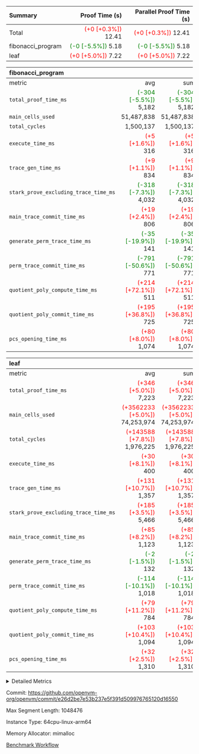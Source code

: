 | Summary | Proof Time (s) | Parallel Proof Time (s) |
|:---|---:|---:|
| Total | <span style='color: red'>(+0 [+0.3%])</span> 12.41 | <span style='color: red'>(+0 [+0.3%])</span> 12.41 |
| fibonacci_program | <span style='color: green'>(-0 [-5.5%])</span> 5.18 | <span style='color: green'>(-0 [-5.5%])</span> 5.18 |
| leaf | <span style='color: red'>(+0 [+5.0%])</span> 7.22 | <span style='color: red'>(+0 [+5.0%])</span> 7.22 |


| fibonacci_program |||||
|:---|---:|---:|---:|---:|
|metric|avg|sum|max|min|
| `total_proof_time_ms ` | <span style='color: green'>(-304 [-5.5%])</span> 5,182 | <span style='color: green'>(-304 [-5.5%])</span> 5,182 | <span style='color: green'>(-304 [-5.5%])</span> 5,182 | <span style='color: green'>(-304 [-5.5%])</span> 5,182 |
| `main_cells_used     ` |  51,487,838 |  51,487,838 |  51,487,838 |  51,487,838 |
| `total_cycles        ` |  1,500,137 |  1,500,137 |  1,500,137 |  1,500,137 |
| `execute_time_ms     ` | <span style='color: red'>(+5 [+1.6%])</span> 316 | <span style='color: red'>(+5 [+1.6%])</span> 316 | <span style='color: red'>(+5 [+1.6%])</span> 316 | <span style='color: red'>(+5 [+1.6%])</span> 316 |
| `trace_gen_time_ms   ` | <span style='color: red'>(+9 [+1.1%])</span> 834 | <span style='color: red'>(+9 [+1.1%])</span> 834 | <span style='color: red'>(+9 [+1.1%])</span> 834 | <span style='color: red'>(+9 [+1.1%])</span> 834 |
| `stark_prove_excluding_trace_time_ms` | <span style='color: green'>(-318 [-7.3%])</span> 4,032 | <span style='color: green'>(-318 [-7.3%])</span> 4,032 | <span style='color: green'>(-318 [-7.3%])</span> 4,032 | <span style='color: green'>(-318 [-7.3%])</span> 4,032 |
| `main_trace_commit_time_ms` | <span style='color: red'>(+19 [+2.4%])</span> 806 | <span style='color: red'>(+19 [+2.4%])</span> 806 | <span style='color: red'>(+19 [+2.4%])</span> 806 | <span style='color: red'>(+19 [+2.4%])</span> 806 |
| `generate_perm_trace_time_ms` | <span style='color: green'>(-35 [-19.9%])</span> 141 | <span style='color: green'>(-35 [-19.9%])</span> 141 | <span style='color: green'>(-35 [-19.9%])</span> 141 | <span style='color: green'>(-35 [-19.9%])</span> 141 |
| `perm_trace_commit_time_ms` | <span style='color: green'>(-791 [-50.6%])</span> 771 | <span style='color: green'>(-791 [-50.6%])</span> 771 | <span style='color: green'>(-791 [-50.6%])</span> 771 | <span style='color: green'>(-791 [-50.6%])</span> 771 |
| `quotient_poly_compute_time_ms` | <span style='color: red'>(+214 [+72.1%])</span> 511 | <span style='color: red'>(+214 [+72.1%])</span> 511 | <span style='color: red'>(+214 [+72.1%])</span> 511 | <span style='color: red'>(+214 [+72.1%])</span> 511 |
| `quotient_poly_commit_time_ms` | <span style='color: red'>(+195 [+36.8%])</span> 725 | <span style='color: red'>(+195 [+36.8%])</span> 725 | <span style='color: red'>(+195 [+36.8%])</span> 725 | <span style='color: red'>(+195 [+36.8%])</span> 725 |
| `pcs_opening_time_ms ` | <span style='color: red'>(+80 [+8.0%])</span> 1,074 | <span style='color: red'>(+80 [+8.0%])</span> 1,074 | <span style='color: red'>(+80 [+8.0%])</span> 1,074 | <span style='color: red'>(+80 [+8.0%])</span> 1,074 |

| leaf |||||
|:---|---:|---:|---:|---:|
|metric|avg|sum|max|min|
| `total_proof_time_ms ` | <span style='color: red'>(+346 [+5.0%])</span> 7,223 | <span style='color: red'>(+346 [+5.0%])</span> 7,223 | <span style='color: red'>(+346 [+5.0%])</span> 7,223 | <span style='color: red'>(+346 [+5.0%])</span> 7,223 |
| `main_cells_used     ` | <span style='color: red'>(+3562233 [+5.0%])</span> 74,253,974 | <span style='color: red'>(+3562233 [+5.0%])</span> 74,253,974 | <span style='color: red'>(+3562233 [+5.0%])</span> 74,253,974 | <span style='color: red'>(+3562233 [+5.0%])</span> 74,253,974 |
| `total_cycles        ` | <span style='color: red'>(+143588 [+7.8%])</span> 1,976,225 | <span style='color: red'>(+143588 [+7.8%])</span> 1,976,225 | <span style='color: red'>(+143588 [+7.8%])</span> 1,976,225 | <span style='color: red'>(+143588 [+7.8%])</span> 1,976,225 |
| `execute_time_ms     ` | <span style='color: red'>(+30 [+8.1%])</span> 400 | <span style='color: red'>(+30 [+8.1%])</span> 400 | <span style='color: red'>(+30 [+8.1%])</span> 400 | <span style='color: red'>(+30 [+8.1%])</span> 400 |
| `trace_gen_time_ms   ` | <span style='color: red'>(+131 [+10.7%])</span> 1,357 | <span style='color: red'>(+131 [+10.7%])</span> 1,357 | <span style='color: red'>(+131 [+10.7%])</span> 1,357 | <span style='color: red'>(+131 [+10.7%])</span> 1,357 |
| `stark_prove_excluding_trace_time_ms` | <span style='color: red'>(+185 [+3.5%])</span> 5,466 | <span style='color: red'>(+185 [+3.5%])</span> 5,466 | <span style='color: red'>(+185 [+3.5%])</span> 5,466 | <span style='color: red'>(+185 [+3.5%])</span> 5,466 |
| `main_trace_commit_time_ms` | <span style='color: red'>(+85 [+8.2%])</span> 1,123 | <span style='color: red'>(+85 [+8.2%])</span> 1,123 | <span style='color: red'>(+85 [+8.2%])</span> 1,123 | <span style='color: red'>(+85 [+8.2%])</span> 1,123 |
| `generate_perm_trace_time_ms` | <span style='color: green'>(-2 [-1.5%])</span> 132 | <span style='color: green'>(-2 [-1.5%])</span> 132 | <span style='color: green'>(-2 [-1.5%])</span> 132 | <span style='color: green'>(-2 [-1.5%])</span> 132 |
| `perm_trace_commit_time_ms` | <span style='color: green'>(-114 [-10.1%])</span> 1,018 | <span style='color: green'>(-114 [-10.1%])</span> 1,018 | <span style='color: green'>(-114 [-10.1%])</span> 1,018 | <span style='color: green'>(-114 [-10.1%])</span> 1,018 |
| `quotient_poly_compute_time_ms` | <span style='color: red'>(+79 [+11.2%])</span> 784 | <span style='color: red'>(+79 [+11.2%])</span> 784 | <span style='color: red'>(+79 [+11.2%])</span> 784 | <span style='color: red'>(+79 [+11.2%])</span> 784 |
| `quotient_poly_commit_time_ms` | <span style='color: red'>(+103 [+10.4%])</span> 1,094 | <span style='color: red'>(+103 [+10.4%])</span> 1,094 | <span style='color: red'>(+103 [+10.4%])</span> 1,094 | <span style='color: red'>(+103 [+10.4%])</span> 1,094 |
| `pcs_opening_time_ms ` | <span style='color: red'>(+32 [+2.5%])</span> 1,310 | <span style='color: red'>(+32 [+2.5%])</span> 1,310 | <span style='color: red'>(+32 [+2.5%])</span> 1,310 | <span style='color: red'>(+32 [+2.5%])</span> 1,310 |



<details>
<summary>Detailed Metrics</summary>

| group | num_segments | keygen_time_ms | commit_exe_time_ms |
| --- | --- | --- | --- |
| fibonacci_program | 1 | 397 | 5 | 

| group | air_name | quotient_deg | interactions | constraints |
| --- | --- | --- | --- | --- |
| fibonacci_program | AccessAdapterAir<16> | 4 | 5 | 11 | 
| fibonacci_program | AccessAdapterAir<2> | 4 | 5 | 11 | 
| fibonacci_program | AccessAdapterAir<32> | 4 | 5 | 11 | 
| fibonacci_program | AccessAdapterAir<4> | 4 | 5 | 11 | 
| fibonacci_program | AccessAdapterAir<64> | 4 | 5 | 11 | 
| fibonacci_program | AccessAdapterAir<8> | 4 | 5 | 11 | 
| fibonacci_program | BitwiseOperationLookupAir<8> | 2 | 2 | 4 | 
| fibonacci_program | MemoryMerkleAir<8> | 4 | 4 | 38 | 
| fibonacci_program | PersistentBoundaryAir<8> | 4 | 3 | 5 | 
| fibonacci_program | PhantomAir | 4 | 3 | 4 | 
| fibonacci_program | Poseidon2PeripheryAir<BabyBearParameters>, 1> | 2 | 1 | 286 | 
| fibonacci_program | ProgramAir | 1 | 1 | 4 | 
| fibonacci_program | RangeTupleCheckerAir<2> | 1 | 1 | 4 | 
| fibonacci_program | VariableRangeCheckerAir | 1 | 1 | 4 | 
| fibonacci_program | VmAirWrapper<Rv32BaseAluAdapterAir, BaseAluCoreAir<4, 8> | 4 | 19 | 30 | 
| fibonacci_program | VmAirWrapper<Rv32BaseAluAdapterAir, LessThanCoreAir<4, 8> | 4 | 17 | 35 | 
| fibonacci_program | VmAirWrapper<Rv32BaseAluAdapterAir, ShiftCoreAir<4, 8> | 4 | 23 | 84 | 
| fibonacci_program | VmAirWrapper<Rv32BranchAdapterAir, BranchEqualCoreAir<4> | 4 | 11 | 17 | 
| fibonacci_program | VmAirWrapper<Rv32BranchAdapterAir, BranchLessThanCoreAir<4, 8> | 4 | 13 | 32 | 
| fibonacci_program | VmAirWrapper<Rv32CondRdWriteAdapterAir, Rv32JalLuiCoreAir> | 4 | 10 | 15 | 
| fibonacci_program | VmAirWrapper<Rv32HintStoreAdapterAir, Rv32HintStoreCoreAir> | 4 | 15 | 13 | 
| fibonacci_program | VmAirWrapper<Rv32JalrAdapterAir, Rv32JalrCoreAir> | 4 | 16 | 16 | 
| fibonacci_program | VmAirWrapper<Rv32LoadStoreAdapterAir, LoadSignExtendCoreAir<4, 8> | 4 | 18 | 21 | 
| fibonacci_program | VmAirWrapper<Rv32LoadStoreAdapterAir, LoadStoreCoreAir<4> | 4 | 17 | 27 | 
| fibonacci_program | VmAirWrapper<Rv32MultAdapterAir, DivRemCoreAir<4, 8> | 4 | 25 | 72 | 
| fibonacci_program | VmAirWrapper<Rv32MultAdapterAir, MulHCoreAir<4, 8> | 4 | 24 | 23 | 
| fibonacci_program | VmAirWrapper<Rv32MultAdapterAir, MultiplicationCoreAir<4, 8> | 4 | 19 | 13 | 
| fibonacci_program | VmAirWrapper<Rv32RdWriteAdapterAir, Rv32AuipcCoreAir> | 4 | 11 | 12 | 
| fibonacci_program | VmConnectorAir | 4 | 3 | 8 | 
| leaf | AccessAdapterAir<2> | 4 | 5 | 11 | 
| leaf | AccessAdapterAir<4> | 4 | 5 | 11 | 
| leaf | AccessAdapterAir<8> | 4 | 5 | 11 | 
| leaf | FriReducedOpeningAir | 4 | 31 | 53 | 
| leaf | NativePoseidon2Air<BabyBearParameters>, 1> | 4 | 176 | 555 | 
| leaf | PhantomAir | 4 | 3 | 4 | 
| leaf | ProgramAir | 1 | 1 | 4 | 
| leaf | VariableRangeCheckerAir | 1 | 1 | 4 | 
| leaf | VmAirWrapper<BranchNativeAdapterAir, BranchEqualCoreAir<1> | 4 | 11 | 20 | 
| leaf | VmAirWrapper<JalNativeAdapterAir, JalCoreAir> | 4 | 7 | 6 | 
| leaf | VmAirWrapper<NativeAdapterAir<2, 0>, PublicValuesCoreAir> | 4 | 11 | 23 | 
| leaf | VmAirWrapper<NativeAdapterAir<2, 1>, FieldArithmeticCoreAir> | 4 | 15 | 23 | 
| leaf | VmAirWrapper<NativeLoadStoreAdapterAir<1>, NativeLoadStoreCoreAir<1> | 4 | 15 | 17 | 
| leaf | VmAirWrapper<NativeLoadStoreAdapterAir<4>, NativeLoadStoreCoreAir<4> | 4 | 15 | 17 | 
| leaf | VmAirWrapper<NativeVectorizedAdapterAir<4>, FieldExtensionCoreAir> | 4 | 15 | 23 | 
| leaf | VmConnectorAir | 4 | 3 | 8 | 
| leaf | VolatileBoundaryAir | 4 | 4 | 16 | 

| group | air_name | idx | rows | prep_cols | perm_cols | main_cols | cells |
| --- | --- | --- | --- | --- | --- | --- | --- |
| leaf | AccessAdapterAir<2> | 0 | 262,144 |  | 12 | 11 | 6,029,312 | 
| leaf | AccessAdapterAir<4> | 0 | 131,072 |  | 12 | 13 | 3,276,800 | 
| leaf | AccessAdapterAir<8> | 0 | 512 |  | 12 | 17 | 14,848 | 
| leaf | FriReducedOpeningAir | 0 | 131,072 |  | 36 | 26 | 8,126,464 | 
| leaf | NativePoseidon2Air<BabyBearParameters>, 1> | 0 | 32,768 |  | 216 | 399 | 20,152,320 | 
| leaf | PhantomAir | 0 | 32,768 |  | 8 | 6 | 458,752 | 
| leaf | ProgramAir | 0 | 131,072 |  | 8 | 10 | 2,359,296 | 
| leaf | VariableRangeCheckerAir | 0 | 262,144 | 2 | 8 | 1 | 2,359,296 | 
| leaf | VmAirWrapper<BranchNativeAdapterAir, BranchEqualCoreAir<1> | 0 | 524,288 |  | 16 | 23 | 20,447,232 | 
| leaf | VmAirWrapper<JalNativeAdapterAir, JalCoreAir> | 0 | 65,536 |  | 12 | 10 | 1,441,792 | 
| leaf | VmAirWrapper<NativeAdapterAir<2, 0>, PublicValuesCoreAir> | 0 | 64 |  | 16 | 23 | 2,496 | 
| leaf | VmAirWrapper<NativeAdapterAir<2, 1>, FieldArithmeticCoreAir> | 0 | 1,048,576 |  | 20 | 30 | 52,428,800 | 
| leaf | VmAirWrapper<NativeLoadStoreAdapterAir<1>, NativeLoadStoreCoreAir<1> | 0 | 524,288 |  | 24 | 25 | 25,690,112 | 
| leaf | VmAirWrapper<NativeLoadStoreAdapterAir<4>, NativeLoadStoreCoreAir<4> | 0 | 65,536 |  | 24 | 34 | 3,801,088 | 
| leaf | VmAirWrapper<NativeVectorizedAdapterAir<4>, FieldExtensionCoreAir> | 0 | 65,536 |  | 20 | 40 | 3,932,160 | 
| leaf | VmConnectorAir | 0 | 2 | 1 | 8 | 4 | 24 | 
| leaf | VolatileBoundaryAir | 0 | 524,288 |  | 8 | 11 | 9,961,472 | 

| group | air_name | segment | rows | prep_cols | perm_cols | main_cols | cells |
| --- | --- | --- | --- | --- | --- | --- | --- |
| fibonacci_program | AccessAdapterAir<8> | 0 | 64 |  | 12 | 17 | 1,856 | 
| fibonacci_program | BitwiseOperationLookupAir<8> | 0 | 65,536 | 3 | 8 | 2 | 655,360 | 
| fibonacci_program | MemoryMerkleAir<8> | 0 | 256 |  | 12 | 32 | 11,264 | 
| fibonacci_program | PersistentBoundaryAir<8> | 0 | 64 |  | 8 | 20 | 1,792 | 
| fibonacci_program | PhantomAir | 0 | 2 |  | 8 | 6 | 28 | 
| fibonacci_program | Poseidon2PeripheryAir<BabyBearParameters>, 1> | 0 | 256 |  | 8 | 300 | 78,848 | 
| fibonacci_program | ProgramAir | 0 | 4,096 |  | 8 | 10 | 73,728 | 
| fibonacci_program | RangeTupleCheckerAir<2> | 0 | 524,288 | 2 | 8 | 1 | 4,718,592 | 
| fibonacci_program | VariableRangeCheckerAir | 0 | 262,144 | 2 | 8 | 1 | 2,359,296 | 
| fibonacci_program | VmAirWrapper<Rv32BaseAluAdapterAir, BaseAluCoreAir<4, 8> | 0 | 1,048,576 |  | 28 | 36 | 67,108,864 | 
| fibonacci_program | VmAirWrapper<Rv32BaseAluAdapterAir, LessThanCoreAir<4, 8> | 0 | 524,288 |  | 24 | 37 | 31,981,568 | 
| fibonacci_program | VmAirWrapper<Rv32BaseAluAdapterAir, ShiftCoreAir<4, 8> | 0 | 2 |  | 28 | 53 | 162 | 
| fibonacci_program | VmAirWrapper<Rv32BranchAdapterAir, BranchEqualCoreAir<4> | 0 | 262,144 |  | 16 | 26 | 11,010,048 | 
| fibonacci_program | VmAirWrapper<Rv32BranchAdapterAir, BranchLessThanCoreAir<4, 8> | 0 | 8 |  | 20 | 32 | 416 | 
| fibonacci_program | VmAirWrapper<Rv32CondRdWriteAdapterAir, Rv32JalLuiCoreAir> | 0 | 131,072 |  | 16 | 18 | 4,456,448 | 
| fibonacci_program | VmAirWrapper<Rv32HintStoreAdapterAir, Rv32HintStoreCoreAir> | 0 | 4 |  | 20 | 26 | 184 | 
| fibonacci_program | VmAirWrapper<Rv32JalrAdapterAir, Rv32JalrCoreAir> | 0 | 16 |  | 20 | 28 | 768 | 
| fibonacci_program | VmAirWrapper<Rv32LoadStoreAdapterAir, LoadStoreCoreAir<4> | 0 | 32 |  | 28 | 40 | 2,176 | 
| fibonacci_program | VmAirWrapper<Rv32RdWriteAdapterAir, Rv32AuipcCoreAir> | 0 | 16 |  | 16 | 21 | 592 | 
| fibonacci_program | VmConnectorAir | 0 | 2 | 1 | 8 | 4 | 24 | 

| group | idx | trace_gen_time_ms | total_proof_time_ms | total_cycles | total_cells | stark_prove_excluding_trace_time_ms | quotient_poly_compute_time_ms | quotient_poly_commit_time_ms | perm_trace_commit_time_ms | pcs_opening_time_ms | main_trace_commit_time_ms | main_cells_used | generate_perm_trace_time_ms | execute_time_ms |
| --- | --- | --- | --- | --- | --- | --- | --- | --- | --- | --- | --- | --- | --- | --- |
| leaf | 0 | 1,357 | 7,223 | 1,976,225 | 160,482,264 | 5,466 | 784 | 1,094 | 1,018 | 1,310 | 1,123 | 74,253,974 | 132 | 400 | 

| group | segment | trace_gen_time_ms | total_proof_time_ms | total_cycles | total_cells | stark_prove_excluding_trace_time_ms | quotient_poly_compute_time_ms | quotient_poly_commit_time_ms | perm_trace_commit_time_ms | pcs_opening_time_ms | main_trace_commit_time_ms | main_cells_used | generate_perm_trace_time_ms | execute_time_ms |
| --- | --- | --- | --- | --- | --- | --- | --- | --- | --- | --- | --- | --- | --- | --- |
| fibonacci_program | 0 | 834 | 5,182 | 1,500,137 | 122,462,014 | 4,032 | 511 | 725 | 771 | 1,074 | 806 | 51,487,838 | 141 | 316 | 

</details>


Commit: https://github.com/openvm-org/openvm/commit/e26d2be7e53b237e5f391d509976765120d16550

Max Segment Length: 1048476

Instance Type: 64cpu-linux-arm64

Memory Allocator: mimalloc

[Benchmark Workflow](https://github.com/openvm-org/openvm/actions/runs/12968141242)
